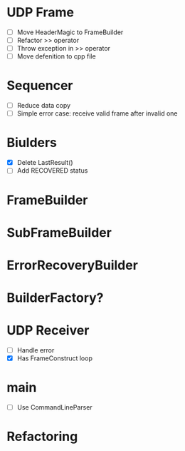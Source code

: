 # UDP Frame

- [ ] Move HeaderMagic to FrameBuilder
- [ ] Refactor >> operator
- [ ] Throw exception in >> operator
- [ ] Move defenition to cpp file

# Sequencer

- [ ] Reduce data copy
- [ ] Simple error case: receive valid frame after invalid one

# Biulders

- [x] Delete LastResult()
- [ ] Add RECOVERED status

# FrameBuilder


# SubFrameBuilder


# ErrorRecoveryBuilder


# BuilderFactory?


# UDP Receiver

- [ ] Handle error
- [x] Has FrameConstruct loop

# main

- [ ] Use CommandLineParser

# Refactoring

